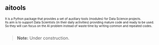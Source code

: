 ## aitools

<font size="1"> 
It is a Python package that provides a set of auxiliary tools (modules) for Data Science projects.<br>
Its aim is to support Data Scientists (in their daily activities) providing mature code and ready to be used.<br>
So they will can focus on the AI problem instead of waste time by writing common and repeated codes. <br><br>
</font>

> **Note:** Under construction.
